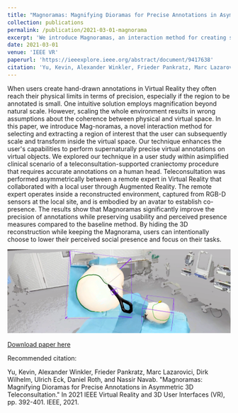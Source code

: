 ```yaml
---
title: "Magnoramas: Magnifying Dioramas for Precise Annotations in Asymmetric 3D Teleconsultation"
collection: publications
permalink: /publication/2021-03-01-magnorama
excerpt: 'We introduce Magnoramas, an interaction method for creating supernaturally precise annotations on virtual objects. We evaluated Magnoramas in a collaborative context in a simplified clinical scenario. Teleconsultation was performed between a remote expert inside a 3D reconstruction and embodied by an avatar in Virtual Reality that collaborated with a local user through Augmented Reality. The results show that Magnoramas significantly improve the precision of annotations while preserving usability and perceived presence measures compared to the baseline method. By additionally hiding the physical world while keeping the Magnorama, users can intentionally lower their perceived social presence and focus on their tasks.'
date: 2021-03-01
venue: 'IEEE VR'
paperurl: 'https://ieeexplore.ieee.org/abstract/document/9417638'
citation: 'Yu, Kevin, Alexander Winkler, Frieder Pankratz, Marc Lazarovici, Dirk Wilhelm, Ulrich Eck, Daniel Roth, and Nassir Navab. "Magnoramas: Magnifying Dioramas for Precise Annotations in Asymmetric 3D Teleconsultation." In 2021 IEEE Virtual Reality and 3D User Interfaces (VR), pp. 392-401. IEEE, 2021.'
---
```

When users create hand-drawn annotations in Virtual Reality they often reach their physical limits in terms of precision, especially if the region to be annotated is small. One intuitive solution employs magnification beyond natural scale. However, scaling the whole environment results in wrong assumptions about the coherence between physical and virtual space. In this paper, we introduce Mag-noramas, a novel interaction method for selecting and extracting a region of interest that the user can subsequently scale and transform inside the virtual space. Our technique enhances the user's capabilities to perform supernaturally precise virtual annotations on virtual objects. We explored our technique in a user study within asimplified clinical scenario of a teleconsultation-supported craniectomy procedure that requires accurate annotations on a human head. Teleconsultation was performed asymmetrically between a remote expert in Virtual Reality that collaborated with a local user through Augmented Reality. The remote expert operates inside a reconstructed environment, captured from RGB-D sensors at the local site, and is embodied by an avatar to establish co-presence. The results show that Magnoramas significantly improve the precision of annotations while preserving usability and perceived presence measures compared to the baseline method. By hiding the 3D reconstruction while keeping the Magnorama, users can intentionally choose to lower their perceived social presence and focus on their tasks.

![Teaser](images/MagnoramaTeaser.png)

[Download paper here](https://www.researchgate.net/profile/Kevin_Yu22/publication/351463274_Magnoramas_Magnifying_Dioramas_for_Precise_Annotations_in_Asymmetric_3D_Teleconsultation/links/60e5a351299bf1b0319c71e2/Magnoramas-Magnifying-Dioramas-for-Precise-Annotations-in-Asymmetric-3D-Teleconsultation.pdf)


Recommended citation: 

Yu, Kevin, Alexander Winkler, Frieder Pankratz, Marc Lazarovici, Dirk Wilhelm, Ulrich Eck, Daniel Roth, and Nassir Navab. "Magnoramas: Magnifying Dioramas for Precise Annotations in Asymmetric 3D Teleconsultation." In 2021 IEEE Virtual Reality and 3D User Interfaces (VR), pp. 392-401. IEEE, 2021.